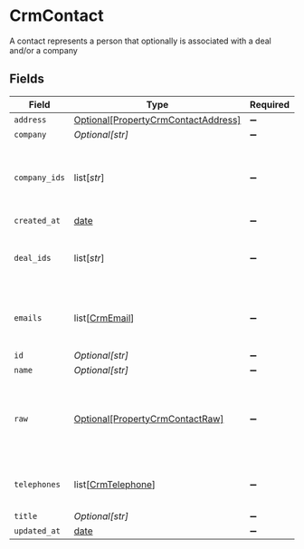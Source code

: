 # CrmContact

A contact represents a person that optionally is associated with a deal and/or a company


## Fields

| Field                                                                                   | Type                                                                                    | Required                                                                                | Description                                                                             |
| --------------------------------------------------------------------------------------- | --------------------------------------------------------------------------------------- | --------------------------------------------------------------------------------------- | --------------------------------------------------------------------------------------- |
| `address`                                                                               | [Optional[PropertyCrmContactAddress]](../../models/shared/propertycrmcontactaddress.md) | :heavy_minus_sign:                                                                      | N/A                                                                                     |
| `company`                                                                               | *Optional[str]*                                                                         | :heavy_minus_sign:                                                                      | N/A                                                                                     |
| `company_ids`                                                                           | list[*str*]                                                                             | :heavy_minus_sign:                                                                      | An array of company IDs associated with this contact                                    |
| `created_at`                                                                            | [date](https://docs.python.org/3/library/datetime.html#date-objects)                    | :heavy_minus_sign:                                                                      | N/A                                                                                     |
| `deal_ids`                                                                              | list[*str*]                                                                             | :heavy_minus_sign:                                                                      | An array of deal IDs associated with this contact                                       |
| `emails`                                                                                | list[[CrmEmail](../../models/shared/crmemail.md)]                                       | :heavy_minus_sign:                                                                      | An array of email addresses for this contact                                            |
| `id`                                                                                    | *Optional[str]*                                                                         | :heavy_minus_sign:                                                                      | N/A                                                                                     |
| `name`                                                                                  | *Optional[str]*                                                                         | :heavy_minus_sign:                                                                      | N/A                                                                                     |
| `raw`                                                                                   | [Optional[PropertyCrmContactRaw]](../../models/shared/propertycrmcontactraw.md)         | :heavy_minus_sign:                                                                      | The raw data returned by the integration for this contact                               |
| `telephones`                                                                            | list[[CrmTelephone](../../models/shared/crmtelephone.md)]                               | :heavy_minus_sign:                                                                      | An array of telephones for this contact                                                 |
| `title`                                                                                 | *Optional[str]*                                                                         | :heavy_minus_sign:                                                                      | N/A                                                                                     |
| `updated_at`                                                                            | [date](https://docs.python.org/3/library/datetime.html#date-objects)                    | :heavy_minus_sign:                                                                      | N/A                                                                                     |